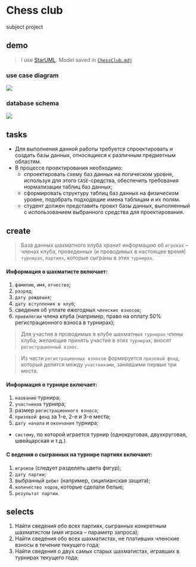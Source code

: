 # Chess club
subject project

## demo
> I use [StarUML](http://staruml.io/). Model saved in [`ChessClub.mdj`](http://drapegnik.github.io/bsu/dms/project/ChessClub.mdj)

### use case diagram
![](http://res.cloudinary.com/dzsjwgjii/image/upload/v1505213348/dms-project-use-case.png)

### database schema
![](http://res.cloudinary.com/dzsjwgjii/image/upload/v1506265718/dms-project-data-model.png)

## tasks
* Для выполнения данной работы требуется спроектировать и создать базы данных, относящиеся к различным предметным областям. 
* В процессе проектирования необходимо:
  * спроектировать схему баз данных на логическом уровне, используя для этого `CASE`-средства, обеспечить требования нормализации таблиц баз данных;
  * сформировать структуру таблиц баз данных на физическом уровне, подобрать подходящие имена таблицам и их полям.
  * студент должен представить проект базы данных, выполненный с использованием выбранного средства для проектирования.

## create
> База данных шахматного клуба хранит информацию об `игроках` – членах клуба, проведенных (и проводимых в настоящее время) `турнирах`, `партиях`, которые сыграны в этих `турнирах`.

#### Информация о шахматисте включает:
1. `фамилию`, `имя`, `отчество`;
2. `разряд`;
3. `дату рождения`;
4. `дату вступления в клуб`;
5. сведения об уплате ежегодных `членских взносов`;
6. `привилегии` члена клуба (например, право на оплату 50% регистрационного взноса в турнирах);

> Для участия в проводимых в клубе шахматных `турнирах` члены клуба, желающие принять участие в этих `турнирах`, вносят `регистрационный взнос`.

> Из части `регистрационных взносов` формируется `призовой фонд`, который делится между `участниками`, занявшими первые три места.

#### Информация о турнире включает:
1. `название` турнира;
2. `участников` турнира;
3. размер `регистрационного взноса`;
4. `призовой фонд` за 1-е, 2-е и 3-е места;
5. `дату начала` и `окончания` турнира;
* `систему`, по которой играется турнир (однокруговая, двухкруговая, швейцарская и т.д.).

#### С ведения о сыгранных на турнире партиях включают:
1. `игроков` (следует разделять цвета фигур);
2. `дату партии`;
3. выбранный `дебют` (например, сицилианская защита);
4. `количество ходов`, которые сделали белые;
5. `результат партии`.

## selects
1. Найти сведения обо всех партиях, сыгранных конкретным шахматистом (имя игрока – параметр запроса);
2. Найти сведения обо всех шахматистах, не плативших членские взносы в течение текущего года;
3. Найти сведения о двух самых старых шахматистах, игравших в турнирах текущего года;

